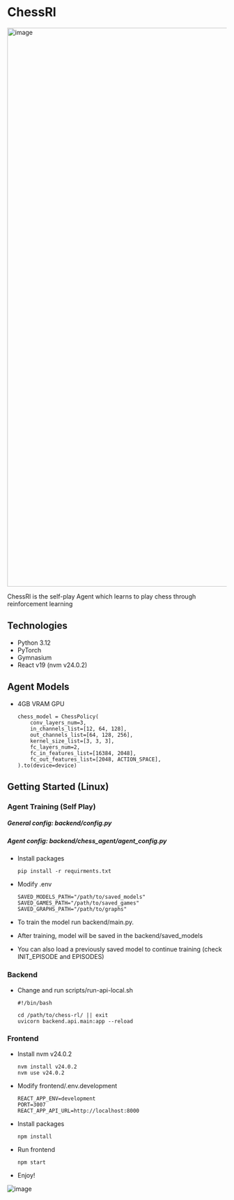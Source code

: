 # ChessRl
<img width="2432" height="1280" alt="image" src="https://github.com/user-attachments/assets/30dd5eab-512a-4cb2-bce2-1b89a63e2ad7" />



ChessRl is the self-play Agent which learns to play chess through reinforcement learning


## Technologies

- Python 3.12
- PyTorch
- Gymnasium
- React v19 (nvm v24.0.2)


## Agent Models

* 4GB VRAM GPU
    ```
    chess_model = ChessPolicy(
        conv_layers_num=3,
        in_channels_list=[12, 64, 128],
        out_channels_list=[64, 128, 256],
        kernel_size_list=[3, 3, 3],
        fc_layers_num=2,
        fc_in_features_list=[16384, 2048],
        fc_out_features_list=[2048, ACTION_SPACE],
    ).to(device=device)
    ```


## Getting Started (Linux)

### Agent Training (Self Play)

##### General config: backend/config.py 
##### Agent config: backend/chess_agent/agent_config.py

* Install packages 
    ```
    pip install -r requirments.txt
    ```
  
* Modify .env
    ```
    SAVED_MODELS_PATH="/path/to/saved_models"
    SAVED_GAMES_PATH="/path/to/saved_games"
    SAVED_GRAPHS_PATH="/path/to/graphs"
    ```

* To train the model run backend/main.py.
* After training, model will be saved in the backend/saved_models
* You can also load a previously saved model to continue training (check INIT_EPISODE and EPISODES)


### Backend

* Change and run scripts/run-api-local.sh
    ```
    #!/bin/bash

    cd /path/to/chess-rl/ || exit
    uvicorn backend.api.main:app --reload
    ```

### Frontend

* Install nvm v24.0.2
    ```
    nvm install v24.0.2
    nvm use v24.0.2
    ```
  
* Modify frontend/.env.development
    ```
    REACT_APP_ENV=development
    PORT=3007
    REACT_APP_API_URL=http://localhost:8000
    ```

* Install packages
    ```
    npm install
    ```

* Run frontend
    ```
    npm start
    ```

* Enjoy!

![image](https://github.com/user-attachments/assets/0e8e8404-56a0-42f4-8134-47a2937d03c6)

